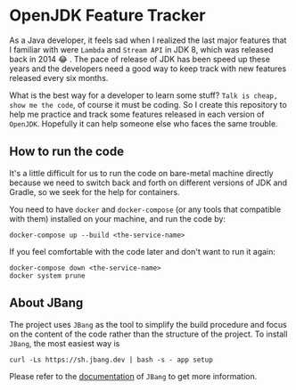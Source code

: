 # OpenJDK Feature Tracker

As a Java developer, it feels sad when I realized the last major features that I familiar with were `Lambda` and `Stream API` in JDK 8, which was released back in 2014 :joy: . The pace of release of JDK has been speed up these years and the developers need a good way to keep track with new features released every six months.

What is the best way for a developer to learn some stuff? `Talk is cheap, show me the code`, of course it must be coding. So I create this repository to help me practice and track some features released in each version of `OpenJDK`. Hopefully it can help someone else who faces the same trouble.

## How to run the code

It's a little difficult for us to run the code on bare-metal machine directly because we need to switch back and forth on different versions of JDK and Gradle, so we seek for the help for containers.

You need to have `docker` and `docker-compose` (or any tools that compatible with them) installed on your machine, and run the code by:

```shell
docker-compose up --build <the-service-name>
```

If you feel comfortable with the code later and don't want to run it again:

```shell
docker-compose down <the-service-name>
docker system prune
```

## About JBang

The project uses `JBang` as the tool to simplify the build procedure and focus on the content of the code rather than the structure of the project. To install `JBang`, the most easiest way is

```shell
curl -Ls https://sh.jbang.dev | bash -s - app setup
```

Please refer to the [documentation](https://www.jbang.dev/documentation/guide/latest/index.html) of `JBang` to get more information.
